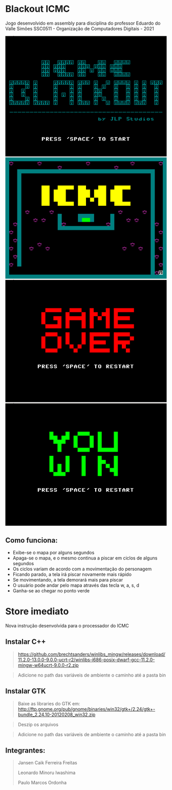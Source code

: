 # Blackout ICMC

Jogo desenvolvido em assembly para disciplina do professor Eduardo do Valle Simões
SSC0511 - Organização de Computadores Digitais - 2021

![image of game](Imgs/Start.png)
![image of game](Imgs/Map.png)
![image of game](Imgs/GameOver.png)
![image of game](Imgs/Win.png)


## Como funciona:
- Exibe-se o mapa por alguns segundos
- Apaga-se o mapa, e o mesmo continua a piscar em ciclos de alguns segundos
- Os ciclos variam de acordo com a movimentação do personagem
- Ficando parado, a tela irá piscar novamente mais rápido
- Se movimentando, a tela demorará mais para piscar
- O usuário pode andar pelo mapa através das tecla w, a, s, d
- Ganha-se ao chegar no ponto verde


# Store imediato

Nova instrução desenvolvida para o processador do ICMC

## Instalar C++
> https://github.com/brechtsanders/winlibs_mingw/releases/download/11.2.0-13.0.0-9.0.0-ucrt-r2/winlibs-i686-posix-dwarf-gcc-11.2.0-mingw-w64ucrt-9.0.0-r2.zip

> Adicione no path das variáveis de ambiente o caminho até a pasta bin

## Instalar GTK
> Baixe as libraries do GTK em:
http://ftp.gnome.org/pub/gnome/binaries/win32/gtk+/2.24/gtk+-bundle_2.24.10-20120208_win32.zip

> Deszip os arquivos

> Adicione no path das variáveis de ambiente o caminho até a pasta bin


## Integrantes:
> Jansen Caik Ferreira Freitas
> 
> Leonardo Minoru Iwashima
> 
> Paulo Marcos Ordonha
